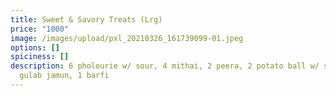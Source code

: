 ```yaml
---
title: Sweet & Savory Treats (Lrg)
price: "1000"
image: /images/upload/pxl_20210326_161739099-01.jpeg
options: []
spiciness: []
description: 6 pholourie w/ sour, 4 mithai, 2 peera, 2 potato ball w/ sour, 1
  gulab jamun, 1 barfi
---
```

